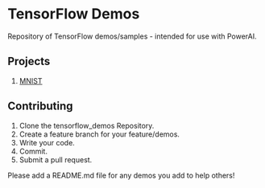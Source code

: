 # TensorFlow Demos

Repository of TensorFlow demos/samples - intended for use with PowerAI.

## Projects

1. [MNIST](https://github.com/ChrisParsonsDev/tensorflow_demos/tree/master/mnist)


## Contributing

1. Clone the tensorflow_demos Repository.
2. Create a feature branch for your feature/demos.
3. Write your code.
4. Commit.
5. Submit a pull request.

Please add a README.md file for any demos you add to help others!
